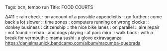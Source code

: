 Tags: bcn, tempo run 
Title: FOOD COURTS    
  
∆411 :: rain check : on account of a possible appendicitis :: go further : come back a lot slower :: time zones : computers running on wrong clocks :: donkey business : citizenship :: the nice bike lanes : on parallel :: aire repair : not found :: rehab : and dogs playing : at parc miró :: walk back : with a break for vermouth :: mama sushi : a glovo extravaganza
<https://danielmaunick.bandcamp.com/album/macumba-quebrada>